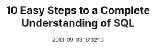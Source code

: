 ---
date: 2013-09-03 18:32:13
link:
  source: pocket
  source_url: https://getpocket.com
  text: 10 Easy Steps to a Complete Understanding of SQL
  url: http://tech.pro/tutorial/1555/10-easy-steps-to-a-complete-understanding-of-sql
slug: 10-easy-steps-to-a-complete-understanding-of-sql
source: pocket
syndicated:
- type: twitter
  url: https://twitter.com/roytang/statuses/374963379028254720/
- type: archive.org
  url: https://web.archive.org/web/20130905072902/https://www.tech.pro/tutorial/1555/10-easy-steps-to-a-complete-understanding-of-sql
tags:
- broken-link
- sql
- software-development
title: 10 Easy Steps to a Complete Understanding of SQL
---